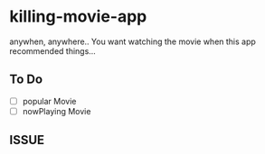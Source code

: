 # killing-movie-app

anywhen, anywhere.. You want watching the movie when this app recommended things...

## To Do

- [ ] popular Movie
- [ ] nowPlaying Movie

## ISSUE
